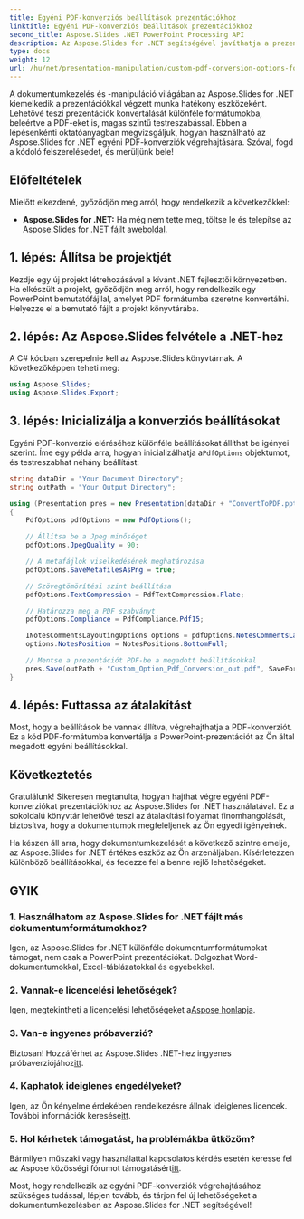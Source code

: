 ```yaml
---
title: Egyéni PDF-konverziós beállítások prezentációkhoz
linktitle: Egyéni PDF-konverziós beállítások prezentációkhoz
second_title: Aspose.Slides .NET PowerPoint Processing API
description: Az Aspose.Slides for .NET segítségével javíthatja a prezentációk PDF-konverziós beállításait. Ez a lépésenkénti útmutató bemutatja, hogyan lehet egyéni PDF-konverziós beállításokat elérni, így biztosítva a kimenet pontos szabályozását. Optimalizálja prezentációs konverzióit még ma.
type: docs
weight: 12
url: /hu/net/presentation-manipulation/custom-pdf-conversion-options-for-presentations/
---
```


A dokumentumkezelés és -manipuláció világában az Aspose.Slides for .NET kiemelkedik a prezentációkkal végzett munka hatékony eszközeként. Lehetővé teszi prezentációk konvertálását különféle formátumokba, beleértve a PDF-eket is, magas szintű testreszabással. Ebben a lépésenkénti oktatóanyagban megvizsgáljuk, hogyan használható az Aspose.Slides for .NET egyéni PDF-konverziók végrehajtására. Szóval, fogd a kódoló felszerelésedet, és merüljünk bele!

## Előfeltételek

Mielőtt elkezdené, győződjön meg arról, hogy rendelkezik a következőkkel:

- **Aspose.Slides for .NET:** Ha még nem tette meg, töltse le és telepítse az Aspose.Slides for .NET fájlt a[weboldal](https://releases.aspose.com/slides/net/).

## 1. lépés: Állítsa be projektjét

Kezdje egy új projekt létrehozásával a kívánt .NET fejlesztői környezetben. Ha elkészült a projekt, győződjön meg arról, hogy rendelkezik egy PowerPoint bemutatófájllal, amelyet PDF formátumba szeretne konvertálni. Helyezze el a bemutató fájlt a projekt könyvtárába.

## 2. lépés: Az Aspose.Slides felvétele a .NET-hez

A C# kódban szerepelnie kell az Aspose.Slides könyvtárnak. A következőképpen teheti meg:

```csharp
using Aspose.Slides;
using Aspose.Slides.Export;
```

## 3. lépés: Inicializálja a konverziós beállításokat

 Egyéni PDF-konverzió eléréséhez különféle beállításokat állíthat be igényei szerint. Íme egy példa arra, hogyan inicializálhatja a`PdfOptions` objektumot, és testreszabhat néhány beállítást:

```csharp
string dataDir = "Your Document Directory";
string outPath = "Your Output Directory";

using (Presentation pres = new Presentation(dataDir + "ConvertToPDF.pptx"))
{
    PdfOptions pdfOptions = new PdfOptions();

    // Állítsa be a Jpeg minőséget
    pdfOptions.JpegQuality = 90;

    // A metafájlok viselkedésének meghatározása
    pdfOptions.SaveMetafilesAsPng = true;

    // Szövegtömörítési szint beállítása
    pdfOptions.TextCompression = PdfTextCompression.Flate;

    // Határozza meg a PDF szabványt
    pdfOptions.Compliance = PdfCompliance.Pdf15;

    INotesCommentsLayoutingOptions options = pdfOptions.NotesCommentsLayouting;
    options.NotesPosition = NotesPositions.BottomFull;

    // Mentse a prezentációt PDF-be a megadott beállításokkal
    pres.Save(outPath + "Custom_Option_Pdf_Conversion_out.pdf", SaveFormat.Pdf, pdfOptions);
}
```

## 4. lépés: Futtassa az átalakítást

Most, hogy a beállítások be vannak állítva, végrehajthatja a PDF-konverziót. Ez a kód PDF-formátumba konvertálja a PowerPoint-prezentációt az Ön által megadott egyéni beállításokkal.

## Következtetés

Gratulálunk! Sikeresen megtanulta, hogyan hajthat végre egyéni PDF-konverziókat prezentációkhoz az Aspose.Slides for .NET használatával. Ez a sokoldalú könyvtár lehetővé teszi az átalakítási folyamat finomhangolását, biztosítva, hogy a dokumentumok megfeleljenek az Ön egyedi igényeinek.

Ha készen áll arra, hogy dokumentumkezelését a következő szintre emelje, az Aspose.Slides for .NET értékes eszköz az Ön arzenáljában. Kísérletezzen különböző beállításokkal, és fedezze fel a benne rejlő lehetőségeket.

## GYIK

### 1. Használhatom az Aspose.Slides for .NET fájlt más dokumentumformátumokhoz?

Igen, az Aspose.Slides for .NET különféle dokumentumformátumokat támogat, nem csak a PowerPoint prezentációkat. Dolgozhat Word-dokumentumokkal, Excel-táblázatokkal és egyebekkel.

### 2. Vannak-e licencelési lehetőségek?

 Igen, megtekintheti a licencelési lehetőségeket a[Aspose honlapja](https://purchase.aspose.com/buy).

### 3. Van-e ingyenes próbaverzió?

 Biztosan! Hozzáférhet az Aspose.Slides .NET-hez ingyenes próbaverziójához[itt](https://releases.aspose.com/).

### 4. Kaphatok ideiglenes engedélyeket?

 Igen, az Ön kényelme érdekében rendelkezésre állnak ideiglenes licencek. További információk keresése[itt](https://purchase.aspose.com/temporary-license/).

### 5. Hol kérhetek támogatást, ha problémákba ütközöm?

 Bármilyen műszaki vagy használattal kapcsolatos kérdés esetén keresse fel az Aspose közösségi fórumot támogatásért[itt](https://forum.aspose.com/).

Most, hogy rendelkezik az egyéni PDF-konverziók végrehajtásához szükséges tudással, lépjen tovább, és tárjon fel új lehetőségeket a dokumentumkezelésben az Aspose.Slides for .NET segítségével! 